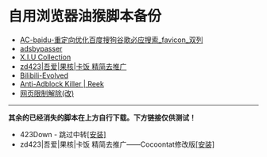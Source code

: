 # 自用浏览器油猴脚本备份  
* [AC-baidu-重定向优化百度搜狗谷歌必应搜索_favicon_双列](https://greasyfork.org/zh-CN/scripts/14178-ac-baidu-%E9%87%8D%E5%AE%9A%E5%90%91%E4%BC%98%E5%8C%96%E7%99%BE%E5%BA%A6%E6%90%9C%E7%8B%97%E8%B0%B7%E6%AD%8C%E5%BF%85%E5%BA%94%E6%90%9C%E7%B4%A2-favicon-%E5%8F%8C%E5%88%97)  
* [adsbypasser](https://adsbypasser.github.io/)  
* [X.I.U Collection](https://github.com/XIU2/UserScript)  
* [zd423|吾爱|果核|卡饭 精简去推广](https://greasyfork.org/zh-CN/scripts/417544-zd423-%E5%90%BE%E7%88%B1-%E6%9E%9C%E6%A0%B8-%E5%8D%A1%E9%A5%AD-%E7%B2%BE%E7%AE%80%E5%8E%BB%E6%8E%A8%E5%B9%BF)  
* [Bilibili-Evolved](https://github.com/the1812/Bilibili-Evolved)  
* [Anti-Adblock Killer | Reek](https://github.com/reek/anti-adblock-killer) 
* [网页限制解除(改)](https://greasyfork.org/zh-CN/scripts/28497-%E7%BD%91%E9%A1%B5%E9%99%90%E5%88%B6%E8%A7%A3%E9%99%A4-%E6%94%B9)   
  
***
**其余的已经消失的脚本在上方自行下载。下方链接仅供测试！**
* 423Down - 跳过中转[[安装]](https://raw.githubusercontent.com/Coconutat/browser-script-backup-Self-use/main/423down_passby_GoPHP.js)  
*  zd423|吾爱|果核|卡饭 精简去推广——Cocoontat修改版[[安装]](https://raw.githubusercontent.com/Coconutat/browser-script-backup-Self-use/main/zd423%E5%90%BE%E7%88%B1%E6%9E%9C%E6%A0%B8%E5%8D%A1%E9%A5%AD%20%E7%B2%BE%E7%AE%80%E5%8E%BB%E6%8E%A8%E5%B9%BF_modify.js)
